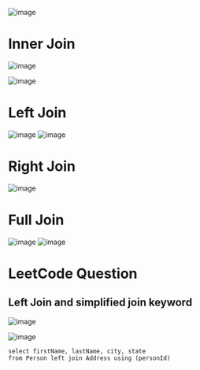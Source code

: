 ![image](https://user-images.githubusercontent.com/60442877/206078697-0a9ce00e-d215-49b5-abf1-c08dc23ad625.png)

# Inner Join

![image](https://user-images.githubusercontent.com/60442877/206081234-8b75df75-9df9-4568-a5d9-8171f4733e29.png)

![image](https://user-images.githubusercontent.com/60442877/206081390-77909326-ea00-4aba-aea0-a484b10dfcb0.png)

# Left Join

![image](https://user-images.githubusercontent.com/60442877/206081449-6505b1f2-873f-4e79-a02e-17ff25f46f01.png)
![image](https://user-images.githubusercontent.com/60442877/206081538-979aab8f-9aac-4f26-81f2-9894b1d26315.png)

# Right Join

![image](https://user-images.githubusercontent.com/60442877/206081613-f7532db5-34b9-40d4-ba74-df82a1b45aa4.png)

# Full Join

![image](https://user-images.githubusercontent.com/60442877/206081727-c868797b-3f9a-44a7-9d6f-9b88c65fa24a.png)
![image](https://user-images.githubusercontent.com/60442877/206081883-c1025445-4882-40ff-b771-7a0cad5ff244.png)

# LeetCode Question

## Left Join and simplified join keyword

![image](https://user-images.githubusercontent.com/60442877/205422907-9fe5bde5-a90c-496a-9a7e-aaf7faca4264.png)

![image](https://user-images.githubusercontent.com/60442877/205422912-4726f3fb-06fe-40bf-8856-be922b401e03.png)

    select firstName, lastName, city, state
    from Person left join Address using (personId)
